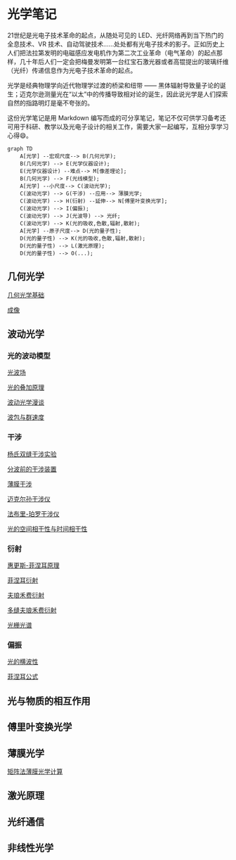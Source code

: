 # 光学笔记

21世纪是光电子技术革命的起点，从随处可见的 LED、光纤网络再到当下热门的全息技术、VR 技术、自动驾驶技术……处处都有光电子技术的影子。正如历史上人们把法拉第发明的电磁感应发电机作为第二次工业革命（电气革命）的起点那样，几十年后人们一定会把梅曼发明第一台红宝石激光器或者高锟提出的玻璃纤维（光纤）传递信息作为光电子技术革命的起点。

光学是经典物理学向近代物理学过渡的桥梁和纽带 —— 黑体辐射导致量子论的诞生；迈克尔逊测量光在“以太”中的传播导致相对论的诞生，因此说光学是人们探索自然的指路明灯是毫不夸张的。

这份光学笔记是用 Markdown 编写而成的可分享笔记，笔记不仅可供学习备考还可用于科研、教学以及光电子设计的相关工作，需要大家一起编写，互相分享学习心得:smile:。

```mermaid
graph TD
    A[光学] --宏观尺度--> B(几何光学);
    B(几何光学) --> E(光学仪器设计);
    E(光学仪器设计) --难点--> M[像差理论];
    B(几何光学) --> F(光线模型);
    A[光学] --小尺度--> C(波动光学);
    C(波动光学) --> G(干涉) --应用--> 薄膜光学;
    C(波动光学) --> H(衍射) --延伸--> N[傅里叶变换光学];
    C(波动光学) --> I(偏振);
    C(波动光学) --> J(光波导) --> 光纤;
    C(波动光学) --> K(光的吸收,色散,辐射,散射);
    A[光学] --原子尺度--> D(光的量子性);
    D(光的量子性) --> K(光的吸收,色散,辐射,散射);
    D(光的量子性) --> L(激光原理);
    D(光的量子性) --> O(...);
```

## 几何光学

[几何光学基础](./几何光学/几何光学基础.html)

[成像](./几何光学/成像.html)

## 波动光学

### 光的波动模型

[光波场](./波动光学/光的波动模型/光波场.html)

[光的叠加原理](./波动光学/光的波动模型/光的叠加原理.html)

[波动光学漫谈](./波动光学/光的波动模型/波动光学漫谈.html)

[波包与群速度](./波动光学/光的波动模型/波包与群速度.html)

### 干涉

[杨氏双缝干涉实验](./波动光学/干涉/杨氏双缝干涉实验.html)

[分波前的干涉装置](./波动光学/干涉/分波前的干涉装置.html)

[薄膜干涉](./波动光学/干涉/薄膜干涉.html)

[迈克尔孙干涉仪](./波动光学/干涉/迈克尔孙干涉仪.html)

[法布里-珀罗干涉仪](./波动光学/干涉/法布里-珀罗干涉仪.html)

[光的空间相干性与时间相干性](./波动光学/干涉/光的空间相干性与时间相干性.html)

### 衍射

[惠更斯-菲涅耳原理](./波动光学/衍射/惠更斯-菲涅耳原理.html)

[菲涅耳衍射](./波动光学/衍射/菲涅耳衍射.html)

[夫琅禾费衍射](./波动光学/衍射/夫琅禾费衍射.html)

[多缝夫琅禾费衍射](./波动光学/衍射/多缝夫琅禾费衍射.html)

[光栅光谱](./波动光学/衍射/光栅光谱.html)


### 偏振

[光的横波性](./波动光学/偏振/光的横波性.html)

[菲涅耳公式](./波动光学/偏振/菲涅耳公式.html)

## 光与物质的相互作用

## 傅里叶变换光学

## 薄膜光学

[矩阵法薄膜光学计算](./薄膜光学/矩阵法薄膜光学计算/矩阵法薄膜光学性质计算.html)

## 激光原理

## 光纤通信

## 非线性光学

